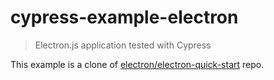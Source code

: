 # cypress-example-electron
> Electron.js application tested with Cypress

This example is a clone of [electron/electron-quick-start](https://github.com/electron/electron-quick-start) repo.
